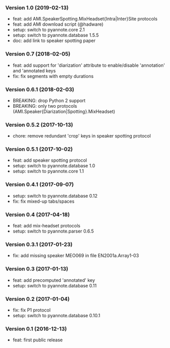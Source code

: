 ### Version 1.0 (2019-02-13)

  - feat: add AMI.SpeakerSpotting.MixHeadset{Intra|Inter}Site protocols
  - feat: add AMI download script (@hadware)
  - setup: switch to pyannote.core 2.1
  - setup: switch to pyannote.database 1.5.5 
  - doc: add link to speaker spotting paper

### Version 0.7 (2018-02-05)

  - feat: add support for 'diarization' attribute to enable/disable
    'annotation' and 'annotated keys
  - fix: fix segments with empty durations

### Version 0.6.1 (2018-02-03)

  - BREAKING: drop Python 2 support
  - BREAKING: only two protocols (AMI.Speaker{Diarization|Spotting}.MixHeadset)

### Version 0.5.2 (2017-10-13)

  - chore: remove redundant 'crop' keys in speaker spotting protocol

### Version 0.5.1 (2017-10-02)

  - feat: add speaker spotting protocol
  - setup: switch to pyannote.database 1.0
  - setup: switch to pyannote.core 1.1

### Version 0.4.1 (2017-09-07)

  - setup: switch to pyannote.database 0.12
  - fix: fix mixed-up tabs/spaces

### Version 0.4 (2017-04-18)

  - feat: add mix-headset protocols
  - setup: switch to pyannote.parser 0.6.5

### Version 0.3.1 (2017-01-23)

  - fix: add missing speaker MEO069 in file EN2001a.Array1-03

### Version 0.3 (2017-01-13)

  - feat: add precomputed 'annotated' key
  - setup: switch to pyannote.database 0.11

### Version 0.2 (2017-01-04)

  - fix: fix P1 protocol
  - setup: switch to pyannote.database 0.10.1

### Version 0.1 (2016-12-13)

  - feat: first public release
